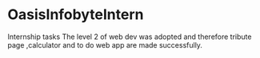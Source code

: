 # OasisInfobyteIntern
Internship tasks
The level 2 of web dev was adopted and therefore tribute page ,calculator and to do web app are made successfully.
